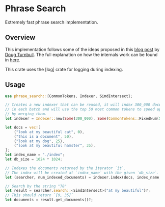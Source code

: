 # Phrase Search

Extremely fast phrase search implementation.

## Overview

This implementation follows some of the ideas proposed in this 
[blog post](https://softwaredoug.com/blog/2024/01/21/search-array-phrase-algorithm) 
by [Doug Turnbull](https://softwaredoug.com/). The full explanation on how the internals
work can be found in [here](https://gab-menezes.github.io/2025/01/13/using-the-most-unhinged-avx-512-instruction-to-make-the-fastest-phrase-search-algo.html).

This crate uses the [log] crate for logging during indexing.

## Usage

```rust
use phrase_search::{CommonTokens, Indexer, SimdIntersect};

// Creates a new indexer that can be reused, it will index 300_000 documents
// in each batch and will use the top 50 most common tokens to speed up the search,
// by merging them.
let indexer = Indexer::new(Some(300_000), Some(CommonTokens::FixedNum(50)));

let docs = vec![
    ("look at my beautiful cat", 0),
    ("this is a document", 50),
    ("look at my dog", 25),
    ("look at my beautiful hamster", 35),
];
let index_name = "./index";
let db_size = 1024 * 1024;

// Indexes the documents returned by the iterator `it`.
// The index will be created at `index_name` with the given `db_size`.
let (searcher, num_indexed_documents) = indexer.index(docs, index_name, db_size)?;

// Search by the string "78"
let result = searcher.search::<SimdIntersect>("at my beautiful")?;
// This should return `[0, 35]`
let documents = result.get_documents()?;
```